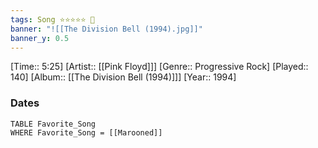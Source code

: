 ```yaml
---
tags: Song ⭐⭐⭐⭐⭐ 💛
banner: "![[The Division Bell (1994).jpg]]"
banner_y: 0.5
---
```

[Time:: 5:25]
[Artist:: [[Pink Floyd]]]
[Genre:: Progressive Rock]
[Played:: 140]
[Album:: [[The Division Bell (1994)]]]
[Year:: 1994]
### Dates
````dataview
TABLE Favorite_Song
WHERE Favorite_Song = [[Marooned]]
````